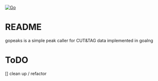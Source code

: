 [![Go](https://github.com/maxsonBraunLab/gopeaks/actions/workflows/go.yml/badge.svg)](https://github.com/maxsonBraunLab/gopeaks/actions/workflows/go.yml)

# README

gopeaks is a simple peak caller for CUT&TAG data implemented in goalng

# ToDO

[] clean up / refactor
